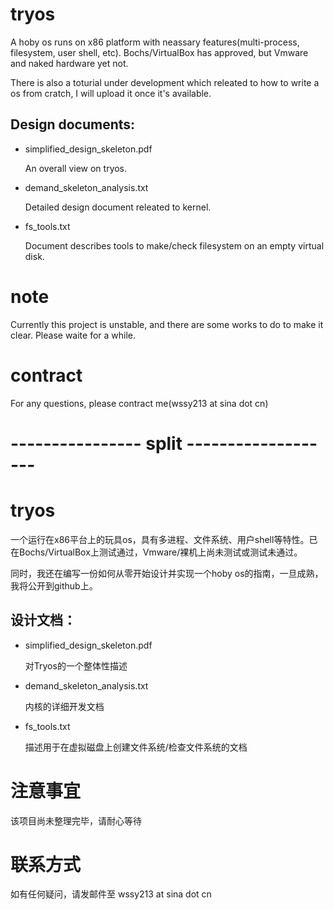 # tryos
A hoby os runs on x86 platform with neassary features(multi-process, filesystem, user shell, etc). Bochs/VirtualBox has approved, but Vmware and naked hardware yet not.

There is also a toturial under development which releated to how to write a os from cratch, I will upload it once it's available.

## Design documents:

  - simplified_design_skeleton.pdf
  
    An overall view on tryos.
  
  - demand_skeleton_analysis.txt
  
    Detailed design document releated to kernel.
    
  - fs_tools.txt
  
    Document describes tools to make/check filesystem on an empty virtual disk.

# note
Currently this project is unstable, and there are some works to do to make it clear. Please waite for a while.

# contract
For any questions, please contract me(wssy213 at sina dot cn)

# ---------------- split -------------------

# tryos
一个运行在x86平台上的玩具os，具有多进程、文件系统、用户shell等特性。已在Bochs/VirtualBox上测试通过，Vmware/裸机上尚未测试或测试未通过。

同时，我还在编写一份如何从零开始设计并实现一个hoby os的指南，一旦成熟，我将公开到github上。

## 设计文档：
  
  - simplified_design_skeleton.pdf
    
    对Tryos的一个整体性描述
    
  - demand_skeleton_analysis.txt
    
    内核的详细开发文档
    
  - fs_tools.txt
    
    描述用于在虚拟磁盘上创建文件系统/检查文件系统的文档

# 注意事宜
该项目尚未整理完毕，请耐心等待

# 联系方式
如有任何疑问，请发邮件至 wssy213 at sina dot cn
